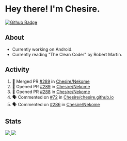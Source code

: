 # Hey there! I'm Chesire.

[![Github Badge](https://img.shields.io/badge/-Github-000?style=flat-square&logo=Github&logoColor=white&link=https://github.com/chesire)](https://github.com/chesire)

## About
<!-- Uses https://github.com/Chesire/natemoo-re -->
* Currently working on Android.
* Currently reading "The Clean Coder" by Robert Martin.
<!--
* Currently listening to: 
<a href="https://natemoo-re-iirbxe7wf.vercel.app/now-playing?open">
    <img src="https://natemoo-re-iirbxe7wf.vercel.app/now-playing" width="256" height="64" alt="Now Playing">
</a>  
-->

## Activity
<!-- Uses https://github.com/jamesgeorge007/github-activity-readme -->
<!--START_SECTION:activity-->
1. 🎉 Merged PR [#289](https://github.com//Chesire/Nekome/pull/289) in [Chesire/Nekome](https://github.com//Chesire/Nekome)
2. 💪 Opened PR [#289](https://github.com//Chesire/Nekome/pull/289) in [Chesire/Nekome](https://github.com//Chesire/Nekome)
3. 💪 Opened PR [#288](https://github.com//Chesire/Nekome/pull/288) in [Chesire/Nekome](https://github.com//Chesire/Nekome)
4. 🗣 Commented on [#72](https://github.com//Chesire/chesire.github.io/issues/72) in [Chesire/chesire.github.io](https://github.com//Chesire/chesire.github.io)
5. 🗣 Commented on [#286](https://github.com//Chesire/Nekome/issues/286) in [Chesire/Nekome](https://github.com//Chesire/Nekome)
<!--END_SECTION:activity-->

## Stats
<a href="https://github-readme-stats.vercel.app/api/top-langs/?username=chesire&theme=tokyonight">
    <img src="https://github-readme-stats.vercel.app/api/top-langs/?username=chesire&layout=compact&theme=tokyonight" >
</a>
<a href="https://github-readme-stats.vercel.app/api?username=chesire&show_icons=true&theme=tokyonight">
    <img src="https://github-readme-stats.vercel.app/api?username=chesire&show_icons=true&theme=tokyonight" >
</a>  
